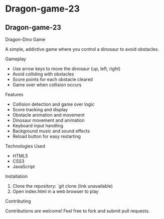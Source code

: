 # Dragon-game-23
## Dragon-game-23

Dragon-Dino Game


A simple, addictive game where you control a dinosaur to avoid obstacles.


Gameplay


- Use arrow keys to move the dinosaur (up, left, right)
- Avoid colliding with obstacles
- Score points for each obstacle cleared
- Game over when collision occurs


Features


- Collision detection and game over logic
- Score tracking and display
- Obstacle animation and movement
- Dinosaur movement and animation
- Keyboard input handling
- Background music and sound effects
- Reload button for easy restarting


Technologies Used


- HTML5
- CSS3
- JavaScript


Installation


1. Clone the repository: `git clone (link unavailable)
2. Open index.html in a web browser to play


Contributing


Contributions are welcome! Feel free to fork and submit pull requests.
##
